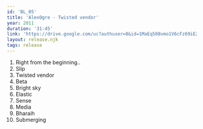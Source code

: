 ```yaml
---
id: 'BL_05'
title: 'AlexOgre - Twisted vendor'
year: 2011
duration: '31:45'
link: 'https://drive.google.com/uc?authuser=0&id=1MaEq508vmo1V6cFz69iE26eoqPQw7MNE&export=download'
layout: release.njk
tags: release
---
```


01. Right from the beginning..
02. Slip
03. Twisted vendor
04. Beta
05. Bright sky
06. Elastic
07. Sense
08. Media
09. Bharaih
10. Submerging